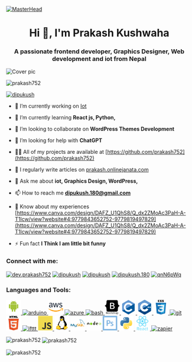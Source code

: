 [![MasterHead](https://raw.githubusercontent.com/prakash752/prakash752/main/Ginger%20Sunny%20Just%20Living%20Photo%20Collage%20Facebook%20Cover%20(Facebook%20Post%20(Landscape)).jpg)](https://Prakash752.github.io)
<h1 align="center">Hi 👋, I'm Prakash Kushwaha</h1>
<h3 align="center">A passionate frontend developer, Graphics Designer, Web development and iot from Nepal</h3>
<img src="https://raw.githubusercontent.com/prakash752/prakash752/main/Ginger%20Sunny%20Just%20Living%20Photo%20Collage%20Facebook%20Cover%20(Facebook%20Post%20(Landscape)).jpg" alt="Cover pic" width="500" >


<p align="left"> <img src="https://komarev.com/ghpvc/?username=prakash752&label=Profile%20views&color=0e75b6&style=flat" alt="prakash752" /> </p>

<p align="left"> <a href="https://twitter.com/dipukush" target="blank"><img src="https://img.shields.io/twitter/follow/dipukush?logo=twitter&style=for-the-badge" alt="dipukush" /></a> </p>

- 🔭 I’m currently working on [Iot](https://github.com/prakash752/master-of-iot)

- 🌱 I’m currently learning **React js, Python,**

- 👯 I’m looking to collaborate on **WordPress Themes Development**

- 🤝 I’m looking for help with **ChatGPT**

- 👨‍💻 All of my projects are available at [https://github.com/prakash752](https://github.com/prakash752)

- 📝 I regularly write articles on [prakash.onlinejanata.com](prakash.onlinejanata.com)

- 💬 Ask me about **iot, Graphics Design, WordPress,**

- 📫 How to reach me **dipukush.180@gmail.com**

- 📄 Know about my experiences [https://www.canva.com/design/DAFZ_U1QhS8/Q_dx2ZMoAc3PaH-A-T1lcw/view?website#4:9779843652752-9779819497829](https://www.canva.com/design/DAFZ_U1QhS8/Q_dx2ZMoAc3PaH-A-T1lcw/view?website#4:9779843652752-9779819497829)

- ⚡ Fun fact **I Think I am little bit funny**

<h3 align="left">Connect with me:</h3>
<p align="left">
<a href="https://dev.to/dev.prakash752" target="blank"><img align="center" src="https://raw.githubusercontent.com/rahuldkjain/github-profile-readme-generator/master/src/images/icons/Social/devto.svg" alt="dev.prakash752" height="30" width="40" /></a>
<a href="https://twitter.com/dipukush" target="blank"><img align="center" src="https://raw.githubusercontent.com/rahuldkjain/github-profile-readme-generator/master/src/images/icons/Social/twitter.svg" alt="dipukush" height="30" width="40" /></a>
<a href="https://fb.com/dipukush" target="blank"><img align="center" src="https://raw.githubusercontent.com/rahuldkjain/github-profile-readme-generator/master/src/images/icons/Social/facebook.svg" alt="dipukush" height="30" width="40" /></a>
<a href="https://instagram.com/dipukush.180" target="blank"><img align="center" src="https://raw.githubusercontent.com/rahuldkjain/github-profile-readme-generator/master/src/images/icons/Social/instagram.svg" alt="dipukush.180" height="30" width="40" /></a>
<a href="https://discord.gg/qnN6pWq" target="blank"><img align="center" src="https://raw.githubusercontent.com/rahuldkjain/github-profile-readme-generator/master/src/images/icons/Social/discord.svg" alt="qnN6pWq" height="30" width="40" /></a>
</p>

<h3 align="left">Languages and Tools:</h3>
<p align="left"> <a href="https://developer.android.com" target="_blank" rel="noreferrer"> <img src="https://raw.githubusercontent.com/devicons/devicon/master/icons/android/android-original-wordmark.svg" alt="android" width="40" height="40"/> </a> <a href="https://www.arduino.cc/" target="_blank" rel="noreferrer"> <img src="https://cdn.worldvectorlogo.com/logos/arduino-1.svg" alt="arduino" width="40" height="40"/> </a> <a href="https://aws.amazon.com" target="_blank" rel="noreferrer"> <img src="https://raw.githubusercontent.com/devicons/devicon/master/icons/amazonwebservices/amazonwebservices-original-wordmark.svg" alt="aws" width="40" height="40"/> </a> <a href="https://azure.microsoft.com/en-in/" target="_blank" rel="noreferrer"> <img src="https://www.vectorlogo.zone/logos/microsoft_azure/microsoft_azure-icon.svg" alt="azure" width="40" height="40"/> </a> <a href="https://www.gnu.org/software/bash/" target="_blank" rel="noreferrer"> <img src="https://www.vectorlogo.zone/logos/gnu_bash/gnu_bash-icon.svg" alt="bash" width="40" height="40"/> </a> <a href="https://getbootstrap.com" target="_blank" rel="noreferrer"> <img src="https://raw.githubusercontent.com/devicons/devicon/master/icons/bootstrap/bootstrap-plain-wordmark.svg" alt="bootstrap" width="40" height="40"/> </a> <a href="https://www.cprogramming.com/" target="_blank" rel="noreferrer"> <img src="https://raw.githubusercontent.com/devicons/devicon/master/icons/c/c-original.svg" alt="c" width="40" height="40"/> </a> <a href="https://www.w3schools.com/cpp/" target="_blank" rel="noreferrer"> <img src="https://raw.githubusercontent.com/devicons/devicon/master/icons/cplusplus/cplusplus-original.svg" alt="cplusplus" width="40" height="40"/> </a> <a href="https://www.w3schools.com/css/" target="_blank" rel="noreferrer"> <img src="https://raw.githubusercontent.com/devicons/devicon/master/icons/css3/css3-original-wordmark.svg" alt="css3" width="40" height="40"/> </a> <a href="https://git-scm.com/" target="_blank" rel="noreferrer"> <img src="https://www.vectorlogo.zone/logos/git-scm/git-scm-icon.svg" alt="git" width="40" height="40"/> </a> <a href="https://www.w3.org/html/" target="_blank" rel="noreferrer"> <img src="https://raw.githubusercontent.com/devicons/devicon/master/icons/html5/html5-original-wordmark.svg" alt="html5" width="40" height="40"/> </a> <a href="https://ifttt.com/" target="_blank" rel="noreferrer"> <img src="https://www.vectorlogo.zone/logos/ifttt/ifttt-ar21.svg" alt="ifttt" width="40" height="40"/> </a> <a href="https://developer.mozilla.org/en-US/docs/Web/JavaScript" target="_blank" rel="noreferrer"> <img src="https://raw.githubusercontent.com/devicons/devicon/master/icons/javascript/javascript-original.svg" alt="javascript" width="40" height="40"/> </a> <a href="https://www.linux.org/" target="_blank" rel="noreferrer"> <img src="https://raw.githubusercontent.com/devicons/devicon/master/icons/linux/linux-original.svg" alt="linux" width="40" height="40"/> </a> <a href="https://www.mysql.com/" target="_blank" rel="noreferrer"> <img src="https://raw.githubusercontent.com/devicons/devicon/master/icons/mysql/mysql-original-wordmark.svg" alt="mysql" width="40" height="40"/> </a> <a href="https://nodejs.org" target="_blank" rel="noreferrer"> <img src="https://raw.githubusercontent.com/devicons/devicon/master/icons/nodejs/nodejs-original-wordmark.svg" alt="nodejs" width="40" height="40"/> </a> <a href="https://www.photoshop.com/en" target="_blank" rel="noreferrer"> <img src="https://raw.githubusercontent.com/devicons/devicon/master/icons/photoshop/photoshop-line.svg" alt="photoshop" width="40" height="40"/> </a> <a href="https://www.python.org" target="_blank" rel="noreferrer"> <img src="https://raw.githubusercontent.com/devicons/devicon/master/icons/python/python-original.svg" alt="python" width="40" height="40"/> </a> <a href="https://reactjs.org/" target="_blank" rel="noreferrer"> <img src="https://raw.githubusercontent.com/devicons/devicon/master/icons/react/react-original-wordmark.svg" alt="react" width="40" height="40"/> </a> <a href="https://zapier.com" target="_blank" rel="noreferrer"> <img src="https://www.vectorlogo.zone/logos/zapier/zapier-icon.svg" alt="zapier" width="40" height="40"/> </a> </p>

<p><img align="left" src="https://github-readme-stats.vercel.app/api/top-langs?username=prakash752&show_icons=true&locale=en&layout=compact" alt="prakash752" /></p>

<p>&nbsp;<img align="center" src="https://github-readme-stats.vercel.app/api?username=prakash752&show_icons=true&locale=en" alt="prakash752" /></p>

<p><img align="center" src="https://github-readme-streak-stats.herokuapp.com/?user=prakash752&" alt="prakash752" /></p>
